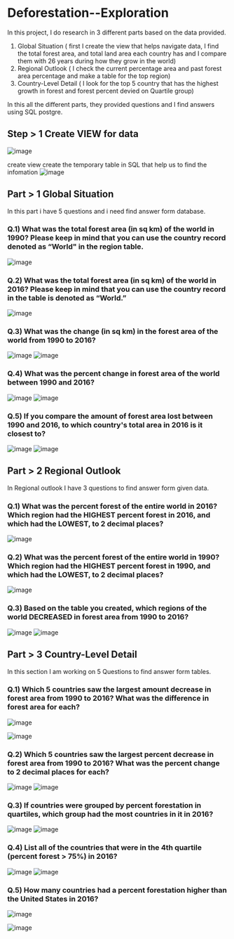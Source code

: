 # Deforestation--Exploration
In this project, I do research in 3 different parts based on the data provided. 
1. Global Situation ( first I create the view that helps navigate data, I find the total forest area, and total land area each country has and I compare them with 26 years during how they grow in the world)
2. Regional Outlook ( I check the current percentage area and past forest area percentage and make a table for the top region)
3. Country-Level Detail ( I look for the top 5 country that has the highest growth in forest and forest percent devied on Quartile group)

In this all the different parts, they provided questions and I find answers using SQL postgre.

## Step > 1 Create VIEW for data
![image](https://user-images.githubusercontent.com/116772724/218319924-0b843d2b-91d2-4a05-a285-5698f65e35ea.png)

create view create the temporary table in SQL that help us to find the infomation
![image](https://user-images.githubusercontent.com/116772724/218320067-1272891c-0acf-4ac3-9696-58ba11cb07fe.png)

## Part > 1 Global Situation
In this part i have 5 questions and i need find answer form database.

### Q.1) What was the total forest area (in sq km) of the world in 1990? Please keep in mind that you can use the country record denoted as “World" in the region table.
![image](https://user-images.githubusercontent.com/116772724/218321035-dfbd2c33-0c66-4da7-a955-9cec907c61f5.png)

### Q.2)  What was the total forest area (in sq km) of the world in 2016? Please keep in mind that you can use the country record in the table is denoted as “World.” 
![image](https://user-images.githubusercontent.com/116772724/218321245-7dfe2d93-018a-4fa2-a109-908148f537fa.png)

### Q.3) What was the change (in sq km) in the forest area of the world from 1990 to 2016?
![image](https://user-images.githubusercontent.com/116772724/218321332-26a65032-e5b2-4ff3-bf77-1b59daa8fe49.png)
![image](https://user-images.githubusercontent.com/116772724/218321362-3202339f-5434-48ee-bf69-9cd817b7a726.png)

### Q.4) What was the percent change in forest area of the world between 1990 and 2016?
![image](https://user-images.githubusercontent.com/116772724/218321587-b7c6019a-1c63-422d-985c-5ce63b11d379.png)
![image](https://user-images.githubusercontent.com/116772724/218321655-6af7499e-9dcd-46f8-adf3-b3d2b663943e.png)

### Q.5) If you compare the amount of forest area lost between 1990 and 2016, to which country's total area in 2016 is it closest to?
![image](https://user-images.githubusercontent.com/116772724/218321923-a74db537-b265-496d-bdec-c904f99ffb1b.png)
![image](https://user-images.githubusercontent.com/116772724/218321953-d7593d9e-7f52-4e9e-82d5-8b5a2226a677.png)




## Part > 2 Regional Outlook
In Regional outlook I have 3 questions to find answer form given data.

### Q.1) What was the percent forest of the entire world in 2016? Which region had the HIGHEST percent forest in 2016, and which had the LOWEST, to 2 decimal places?
![image](https://user-images.githubusercontent.com/116772724/218322552-728191fb-b5d6-4d19-858d-e13725c5fc58.png)

### Q.2) What was the percent forest of the entire world in 1990? Which region had the HIGHEST percent forest in 1990, and which had the LOWEST, to 2 decimal places?
![image](https://user-images.githubusercontent.com/116772724/218322624-a1b6ba21-03ab-443a-82bf-c76233432629.png)

### Q.3) Based on the table you created, which regions of the world DECREASED in forest area from 1990 to 2016?
![image](https://user-images.githubusercontent.com/116772724/218323288-87b7ffc5-cb33-4080-9627-68d881be7ee1.png)
![image](https://user-images.githubusercontent.com/116772724/218323334-7dea28fb-a2f0-429f-b825-aff6023b0747.png)





## Part > 3 Country-Level Detail
In this section I am working on 5 Questions to find answer form tables.

### Q.1) Which 5 countries saw the largest amount decrease in forest area from 1990 to 2016? What was the difference in forest area for each?
![image](https://user-images.githubusercontent.com/116772724/218323897-346406b5-37f1-4d80-96b5-aa320f194cff.png)

![image](https://user-images.githubusercontent.com/116772724/218323940-4b857f00-d85e-4aca-a39e-68d408e39a91.png)


### Q.2) Which 5 countries saw the largest percent decrease in forest area from 1990 to 2016? What was the percent change to 2 decimal places for each? 
![image](https://user-images.githubusercontent.com/116772724/218324122-227049a9-c1a1-49b8-bcdc-aa2bc08fec82.png)
![image](https://user-images.githubusercontent.com/116772724/218324190-4b614385-7afb-48bc-ba67-6e028ec1b2bb.png)


### Q.3) If countries were grouped by percent forestation in quartiles, which group had the most countries in it in 2016?
![image](https://user-images.githubusercontent.com/116772724/218324347-e77d2aee-3fd6-44c0-89ce-ddcb9a6aa51d.png)
![image](https://user-images.githubusercontent.com/116772724/218324359-5a5f2adb-7cf2-434d-8562-789dfe81adcd.png)


### Q.4) List all of the countries that were in the 4th quartile (percent forest > 75%) in 2016?
![image](https://user-images.githubusercontent.com/116772724/218324484-ce73cb90-2867-44cb-99a2-aa87f8030927.png)
![image](https://user-images.githubusercontent.com/116772724/218324496-c11ef64d-153d-4c29-b3c4-5684c23205ac.png)


### Q.5) How many countries had a percent forestation higher than the United States in 2016?
![image](https://user-images.githubusercontent.com/116772724/218324612-40747fe8-6ed7-4552-977e-4f766aaa18d8.png)

![image](https://user-images.githubusercontent.com/116772724/218324664-056a8280-3a04-4dc5-b394-5b4b822b86f7.png)



